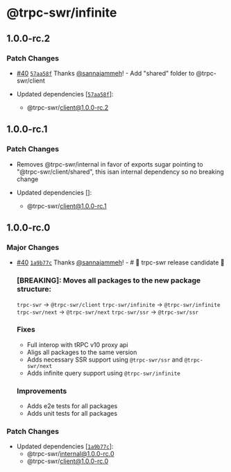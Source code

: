 # @trpc-swr/infinite

## 1.0.0-rc.2

### Patch Changes

- [#40](https://github.com/sannajammeh/trpc-swr/pull/40) [`57aa58f`](https://github.com/sannajammeh/trpc-swr/commit/57aa58f90363f3c48de6936b20338b8c36a2a2e4) Thanks [@sannajammeh](https://github.com/sannajammeh)! - Add "shared" folder to @trpc-swr/client

- Updated dependencies [[`57aa58f`](https://github.com/sannajammeh/trpc-swr/commit/57aa58f90363f3c48de6936b20338b8c36a2a2e4)]:
  - @trpc-swr/client@1.0.0-rc.2

## 1.0.0-rc.1

### Patch Changes

- Removes @trpc-swr/internal in favor of exports sugar pointing to "@trpc-swr/client/shared", this isan internal dependency so no breaking change

- Updated dependencies []:
  - @trpc-swr/client@1.0.0-rc.1

## 1.0.0-rc.0

### Major Changes

- [#40](https://github.com/sannajammeh/trpc-swr/pull/40) [`1a9b77c`](https://github.com/sannajammeh/trpc-swr/commit/1a9b77c673cd45bd8a77a4f7e64f879238d78b76) Thanks [@sannajammeh](https://github.com/sannajammeh)! - # 🚀 trpc-swr release candidate 🚀

  ### [BREAKING]: Moves all packages to the new package structure:

  `trpc-swr` -> `@trpc-swr/client`
  `trpc-swr/infinite` -> `@trpc-swr/infinite`
  `trpc-swr/next` -> `@trpc-swr/next`
  `trpc-swr/ssr` -> `@trpc-swr/ssr`

  ### Fixes

  - Full interop with tRPC v10 proxy api
  - Aligs all packages to the same version
  - Adds necessary SSR support using `@trpc-swr/ssr` and `@trpc-swr/next`
  - Adds infinite query support using `@trpc-swr/infinite`

  ### Improvements

  - Adds e2e tests for all packages
  - Adds unit tests for all packages

### Patch Changes

- Updated dependencies [[`1a9b77c`](https://github.com/sannajammeh/trpc-swr/commit/1a9b77c673cd45bd8a77a4f7e64f879238d78b76)]:
  - @trpc-swr/internal@1.0.0-rc.0
  - @trpc-swr/client@1.0.0-rc.0
